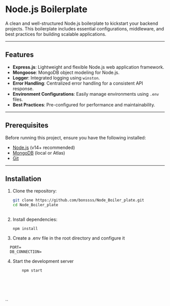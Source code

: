 # Node.js Boilerplate

A clean and well-structured Node.js boilerplate to kickstart your backend projects. This boilerplate includes essential configurations, middleware, and best practices for building scalable applications.

---

## Features

- **Express.js**: Lightweight and flexible Node.js web application framework.
- **Mongoose**: MongoDB object modeling for Node.js.
- **Logger**: Integrated logging using `winston`.
- **Error Handling**: Centralized error handling for a consistent API response.
- **Environment Configurations**: Easily manage environments using `.env` files.
- **Best Practices**: Pre-configured for performance and maintainability.

---

## Prerequisites

Before running this project, ensure you have the following installed:

- [Node.js](https://nodejs.org/) (v14+ recommended)
- [MongoDB](https://www.mongodb.com/) (local or Atlas)
- [Git](https://git-scm.com/)

---

## Installation

1. Clone the repository:
   ```bash
   git clone https://github.com/bonssss/Node_Boiler_plate.git
   cd Node_Boiler_plate
  
2. Install dependencies:
   ```
   npm install
3. Create a .env file in the root directory and configure it
  ```
    PORT=
    DB_CONNECTION=
  ```
4. Start the development server
   ```
       npm start

   




``
